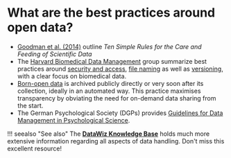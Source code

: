 # What are the best practices around open data?

* [Goodman et al. (2014)](journals.plos.org/ploscompbiol/article?id=10.1371/journal.pcbi.1003542) outline _Ten Simple Rules for the Care and Feeding of Scientific Data_
* The [Harvard Biomedical Data Management](https://datamanagement.hms.harvard.edu/) group summarize best practices around [security and access](https://datamanagement.hms.harvard.edu/security-access), [file naming](https://datamanagement.hms.harvard.edu/file-naming-conventions) as well as [versioning](https://datamanagement.hms.harvard.edu/versioning-1), with a clear focus on biomedical data.
* [Born-open data](https://doi.org/10.3758%2Fs13428-015-0630-z) is archived publicly directly or very soon after its collection, ideally in an automated way. This practice maximises transparency by obviating the need for on-demand data sharing from the start.
* The German Psychological Society (DGPs) provides [Guidelines for Data Management in Psychological Science](http://www.dgps.de/fileadmin/documents/Empfehlungen/Data_Management_eng_9.11.16.pdf).

!!! seealso "See also"
    The [**DataWiz Knowledge Base**](https://datawizkb.leibniz-psychology.org) holds much more extensive information regarding all aspects of data handling. Don't miss this excellent resource!
